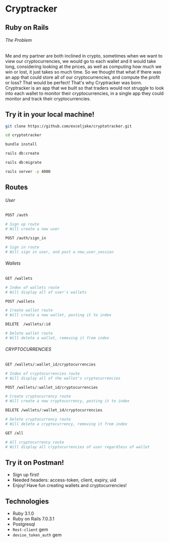 # Cryptracker 

## Ruby on Rails 

###### The Problem 

Me and my partner are both inclined in crypto, sometimes when we want to view our cryptocurrencies, we would go to each wallet and it would take long, considering looking at the prices, as well as computing how much we win or lost, it just takes so much time. So we thought that what if there was an app that could store all of our cryptocurrencies, and compute the profit or loss? That would be perfect! That's why Cryptracker was born. Cryptracker is an app that we built so that traders would not struggle to look into each wallet to monitor their cryptocurrencies, in a single app they could monitor and track their cryptocurrencies. 

## Try it in your local machine! 

```zsh
git clone https://github.com/exceljake/cryptotracker.git
```

```zsh
cd cryptotracker
```

```zsh
bundle install
```

```zsh
rails db:create
```

```zsh
rails db:migrate
```

```zsh
rails server -p 4000
```

## Routes 

###### User

```zsh
POST /auth

# Sign up route 
# Will create a new user 

```

```zsh
POST /auth/sign_in

# Sign in route 
# Will sign in user, and post a new_user_session

```

###### Wallets

```zsh
GET /wallets

# Index of wallets route 
# Will display all of user's wallets

```

```zsh
POST /wallets

# Create wallet route 
# Will create a new wallet, posting it to index

```

```zsh
DELETE 	/wallets/:id

# Delete wallet route 
# Will delete a wallet, removing it from index

```

###### CRYPTOCURRENCIES

```zsh
GET /wallets/:wallet_id/cryptocurrencies

# Index of cryptocurrencies route 
# Will display all of the wallet's cryptocurrencies

```

```zsh
POST /wallets/:wallet_id/cryptocurrencies

# Create cryptocurrency route 
# Will create a new cryptocurrency, posting it to index

```

```zsh
DELETE /wallets/:wallet_id/cryptocurrencies

# Delete cryptocurrency route 
# Will delete a cryptocurrency, removing it from index

```

```zsh
GET /all

# All cryptocurrency route 
# Will display all cryptocurrencies of user regardless of wallet

```

## Try it on Postman! 

- Sign up first! 
- Needed headers: access-token, client, expiry, uid
- Enjoy! Have fun creating wallets and cryptocurrencies! 

## Technologies

* Ruby 3.1.0 
* Ruby on Rails 7.0.3.1 
* Postgresql 
* `Rest-client` gem 
* `devise_token_auth` gem 


